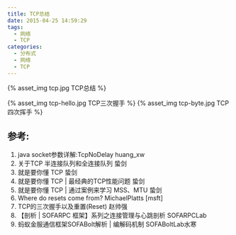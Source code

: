 ```yaml
---
title: TCP总结
date: 2015-04-25 14:59:29
tags: 
  - 网络
  - TCP
categories: 
  - 分布式
  - 网络
  - TCP   
---
```


{% asset_img  tcp.jpg  TCP总结 %}

<!-- more -->

{% asset_img  tcp-hello.jpg  TCP三次握手 %}
{% asset_img  tcp-byte.jpg  TCP四次挥手 %}



## 参考:

1. java socket参数详解:TcpNoDelay huang_xw
2. 关于TCP 半连接队列和全连接队列 蛰剑
3. 就是要你懂 TCP 蛰剑
4. 就是要你懂 TCP | 最经典的TCP性能问题 蛰剑
5. 就是要你懂 TCP | 通过案例来学习 MSS、MTU 蛰剑
6. Where do resets come from? MichaelPlatts [msft]
7. TCP的三次握手以及重置(Reset) 赵帅强
8. 【剖析 | SOFARPC 框架】系列之连接管理与心跳剖析 SOFARPCLab
9. 蚂蚁金服通信框架SOFABolt解析 | 编解码机制 SOFABoltLab水寒

